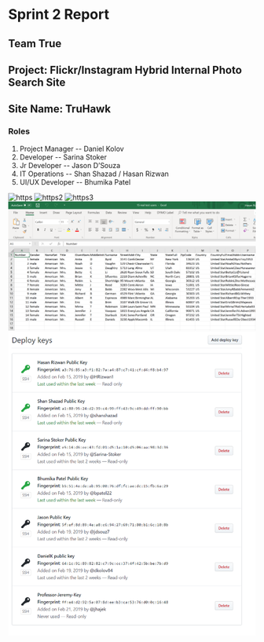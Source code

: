 # Sprint 2 Report
## Team True
## Project: Flickr/Instagram Hybrid Internal Photo Search Site
## Site Name: TruHawk
### Roles
1. Project Manager -- Daniel Kolov
2. Developer -- Sarina Stoker
3. Jr Developer -- Jason D’Souza 
4. IT Operations -- Shan Shazad / Hasan Rizwan
5. UI/UX Developer -- Bhumika Patel

![https](images/index.png "HTTPS 1")
![https2](images/index.png "HTTPS 2")
![https3](images/index.png "HTTPS 3")
![testusers](images/testusers.png "Test Users")
![deploykeys](images/deploykeys.png "Deploy Keys")
